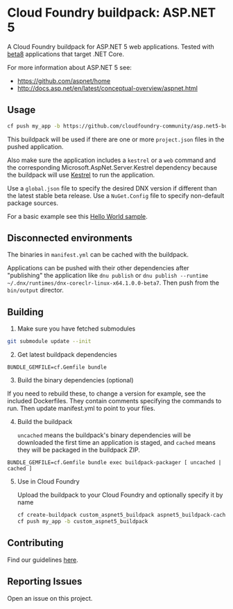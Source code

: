 # Cloud Foundry buildpack: ASP.NET 5

A Cloud Foundry buildpack for ASP.NET 5 web applications. Tested with [beta8][] applications that target .NET Core.

For more information about ASP.NET 5 see:

* https://github.com/aspnet/home
* http://docs.asp.net/en/latest/conceptual-overview/aspnet.html

## Usage

```bash
cf push my_app -b https://github.com/cloudfoundry-community/asp.net5-buildpack.git
```

This buildpack will be used if there are one or more `project.json` files in the pushed application. 

Also make sure the application includes a `kestrel` or a `web` command and the corresponding Microsoft.AspNet.Server.Kestrel dependency because the buildpack will use [Kestrel][] to run the application.

Use a `global.json` file to specify the desired DNX version if different than the latest stable beta release. Use a `NuGet.Config` file to specify non-default package sources.

For a basic example see this [Hello World sample][].

## Disconnected environments
The binaries in `manifest.yml` can be cached with the buildpack. 

Applications can be pushed with their other dependencies after "publishing" the application like `dnu publish` or `dnu publish --runtime ~/.dnx/runtimes/dnx-coreclr-linux-x64.1.0.0-beta7`. Then push from the `bin/output` director.

## Building

1. Make sure you have fetched submodules

  ```bash
  git submodule update --init
  ```

2. Get latest buildpack dependencies

  ```shell
  BUNDLE_GEMFILE=cf.Gemfile bundle
  ```

3. Build the binary dependencies (optional)

 If you need to rebuild these, to change a version for example, see the included Dockerfiles. They contain comments specifying the commands to run. Then update manifest.yml to point to your files.

4. Build the buildpack

    `uncached` means the buildpack's binary dependencies will be downloaded the first time an application is staged, and `cached` means they will be packaged in the buildpack ZIP.

  ```shell
  BUNDLE_GEMFILE=cf.Gemfile bundle exec buildpack-packager [ uncached | cached ]
  ```

5. Use in Cloud Foundry

    Upload the buildpack to your Cloud Foundry and optionally specify it by name
        
    ```bash
    cf create-buildpack custom_aspnet5_buildpack aspnet5_buildpack-cached-custom.zip 1
    cf push my_app -b custom_aspnet5_buildpack
    ```  

## Contributing

Find our guidelines [here](./CONTRIBUTING.md).

## Reporting Issues

Open an issue on this project.


[Hello World sample]: https://github.com/IBM-Bluemix/asp.net5-helloworld
[beta8]: https://github.com/aspnet/Home/releases/tag/v1.0.0-beta8
[Kestrel]: https://github.com/aspnet/KestrelHttpServer
